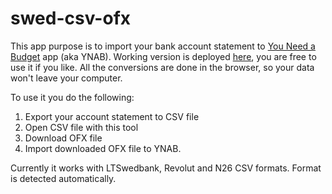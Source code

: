 # swed-csv-ofx
This app purpose is to import your bank account statement to [You Need a Budget](https://www.youneedabudget.com/) app (aka YNAB).
Working version is deployed [here](https://swed-ynab.herokuapp.com/), you are free to use it if you like. 
All the conversions are done in the browser, so your data won't leave your computer.

To use it you do the following:
1. Export your account statement to CSV file
2. Open CSV file with this tool
3. Download OFX file
4. Import downloaded OFX file to YNAB.

Currently it works with LTSwedbank, Revolut and N26 CSV formats. Format is detected automatically.
